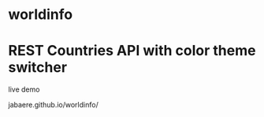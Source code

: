# worldinfo
#  REST Countries API with color theme switcher
live demo

jabaere.github.io/worldinfo/
